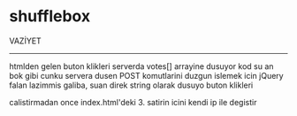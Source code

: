 # shufflebox

VAZİYET
________

htmlden gelen buton klikleri serverda votes[] arrayine dusuyor
kod su an bok gibi cunku servera dusen POST komutlarini duzgun islemek icin jQuery falan lazimmis galiba, suan direk string olarak dusuyo buton klikleri

calistirmadan once index.html'deki 3. satirin icini kendi ip ile degistir
